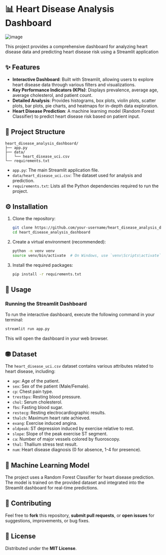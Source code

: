# 📊 Heart Disease Analysis Dashboard
![image](https://github.com/user-attachments/assets/a240cf91-0ac1-45f4-982d-fbc1f2b835b0)


This project provides a comprehensive dashboard for analyzing heart disease data and predicting heart disease risk using a Streamlit application 

## ✨ Features

- **Interactive Dashboard**: Built with Streamlit, allowing users to explore heart disease data through various filters and visualizations.
- **Key Performance Indicators (KPIs)**: Displays prevalence, average age, average cholesterol, and patient count.
- **Detailed Analysis**: Provides histograms, box plots, violin plots, scatter plots, bar plots, pie charts, and heatmaps for in-depth data exploration.
- **Heart Disease Prediction**: A machine learning model (Random Forest Classifier) to predict heart disease risk based on patient input.

## 📁 Project Structure

```
heart_disease_analysis_dashboard/
├── app.py
├── data/
│   └── heart_disease_uci.csv
└── requirements.txt
```

- `app.py`: The main Streamlit application file.
- `data/heart_disease_uci.csv`: The dataset used for analysis and prediction.
- `requirements.txt`: Lists all the Python dependencies required to run the project.

## ⚙️ Installation

1. Clone the repository:
   ```bash
   git clone https://github.com/your-username/heart_disease_analysis_dashboard.git
   cd heart_disease_analysis_dashboard
   ```

2. Create a virtual environment (recommended):
   ```bash
   python -m venv venv
   source venv/bin/activate  # On Windows, use `venv\Scripts\activate`
   ```

3. Install the required packages:
   ```bash
   pip install -r requirements.txt
   ```

## 🎯 Usage

### Running the Streamlit Dashboard

To run the interactive dashboard, execute the following command in your terminal:

```bash
streamlit run app.py
```

This will open the dashboard in your web browser.

## ⛃ Dataset

The `heart_disease_uci.csv` dataset contains various attributes related to heart disease, including:

- `age`: Age of the patient.
- `sex`: Sex of the patient (Male/Female).
- `cp`: Chest pain type.
- `trestbps`: Resting blood pressure.
- `chol`: Serum cholesterol.
- `fbs`: Fasting blood sugar.
- `restecg`: Resting electrocardiographic results.
- `thalch`: Maximum heart rate achieved.
- `exang`: Exercise induced angina.
- `oldpeak`: ST depression induced by exercise relative to rest.
- `slope`: Slope of the peak exercise ST segment.
- `ca`: Number of major vessels colored by fluoroscopy.
- `thal`: Thallium stress test result.
- `num`: Heart disease diagnosis (0 for absence, 1-4 for presence).

## 🤖 Machine Learning Model

The project uses a Random Forest Classifier for heart disease prediction. The model is trained on the provided dataset and integrated into the Streamlit dashboard for real-time predictions.

## 🤝 Contributing

Feel free to **fork** this repository, **submit pull requests**, or **open issues** for suggestions, improvements, or bug fixes.

## 📄 License

Distributed under the **MIT License**.  



